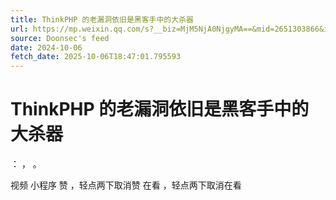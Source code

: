 ```yaml
---
title: ThinkPHP 的老漏洞依旧是黑客手中的大杀器
url: https://mp.weixin.qq.com/s?__biz=MjM5NjA0NjgyMA==&mid=2651303866&idx=1&sn=995c5e3bbec1e68de1e2fa754d5c4c0f
source: Doonsec's feed
date: 2024-10-06
fetch_date: 2025-10-06T18:47:01.795593
---
```


# ThinkPHP 的老漏洞依旧是黑客手中的大杀器

：
，
。

视频
小程序
赞
，轻点两下取消赞
在看
，轻点两下取消在看